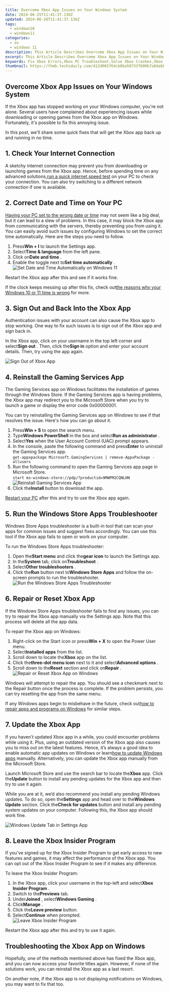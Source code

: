 ```yaml
---
title: Overcome Xbox App Issues on Your Windows System
date: 2024-06-25T11:41:37.136Z
updated: 2024-06-26T11:41:37.136Z
tags:
  - windows10
  - windows11
categories:
  - os
  - windows 11
description: This Article Describes Overcome Xbox App Issues on Your Windows System
excerpt: This Article Describes Overcome Xbox App Issues on Your Windows System
keywords: Fix Xbox Errors,Xbox PC Troubleshoot,Solve Xbox Crashes,Xbox App Stability,Windows Xbox Fixing,Resolve Gamepad Issues,Stop Xbox Freezes
thumbnail: https://thmb.techidaily.com/412d065764cb0ba50733f600b7a0dabb6c2d4fd117a0cc25cd8642bbb251c9cc.png
---
```


## Overcome Xbox App Issues on Your Windows System

 If the Xbox app has stopped working on your Windows computer, you're not alone. Several users have complained about experiencing issues while downloading or opening games from the Xbox app on Windows. Fortunately, it's possible to fix this annoying issue.

 In this post, we'll share some quick fixes that will get the Xbox app back up and running in no time.

## 1\. Check Your Internet Connection

 A sketchy internet connection may prevent you from downloading or launching games from the Xbox app. Hence, before spending time on any advanced solutions,[run a quick internet speed test](https://www.makeuseof.com/best-free-websites-test-internet-speed/) on your PC to check your connection. You can also try switching to a different network connection if one is available.

## 2\. Correct Date and Time on Your PC

[Having your PC set to the wrong date or time](https://www.makeuseof.com/tag/3-reasons-windows-computer-loses-time-date/) may not seem like a big deal, but it can lead to a slew of problems. In this case, it may block the Xbox app from communicating with the servers, thereby preventing you from using it. You can easily avoid such issues by configuring Windows to set the correct time automatically. Here are the steps you need to follow.

1. Press**Win + I** to launch the Settings app.
2. Select**Time & language** from the left pane.
3. Click on**Date and time** .
4. Enable the toggle next to**Set time automatically** .  
![Set Date and Time Automatically on Windows 11](https://static1.makeuseofimages.com/wordpress/wp-content/uploads/2022/11/Set-Date-and-Time-Automatically-on-Windows-11.jpg)

Restart the Xbox app after this and see if it works fine.

 If the clock keeps messing up after this fix, check out[the reasons why your Windows 10 or 11 time is wrong](https://www.makeuseof.com/tag/3-reasons-windows-computer-loses-time-date/) for more.

## 3\. Sign Out and Back Into the Xbox App

 Authentication issues with your account can also cause the Xbox app to stop working. One way to fix such issues is to sign out of the Xbox app and sign back in.

 In the Xbox app, click on your username in the top left corner and select**Sign out** . Then, click the**Sign in** option and enter your account details. Then, try using the app again.

![Sign Out of Xbox App](https://static1.makeuseofimages.com/wordpress/wp-content/uploads/2022/11/Sign-Out-of-Xbox-App.jpg)

## 4\. Reinstall the Gaming Services App

 The Gaming Services app on Windows facilitates the installation of games through the Windows Store. If the Gaming Services app is having problems, the Xbox app may redirect you to the Microsoft Store when you try to launch a game or display the error code 0x00000001.

 You can try reinstalling the Gaming Services app on Windows to see if that resolves the issue. Here's how you can go about it.

1. Press**Win + S** to open the search menu.
2. Type**Windows PowerShell** in the box and select**Run as administrator** .
3. Select**Yes** when the User Account Control (UAC) prompt appears.
4. In the console, paste the following command and press**Enter** to uninstall the Gaming Services app.  
`get-appxpackage Microsoft.GamingServices | remove-AppxPackage -allusers`
5. Run the following command to open the Gaming Services app page in Microsoft Store.  
`start ms-windows-store://pdp/?productid=9MWPM2CQNLHN`  
![Reinstall Gaming Services App](https://static1.makeuseofimages.com/wordpress/wp-content/uploads/2022/11/Reinstall-Gaming-Services-App.jpg)
6. Click the**Install** button to download the app.

[Restart your PC](https://www.makeuseof.com/windows-restart-methods/) after this and try to use the Xbox app again.

## 5\. Run the Windows Store Apps Troubleshooter

 Windows Store Apps troubleshooter is a built-in tool that can scan your apps for common issues and suggest fixes accordingly. You can use this tool if the Xbox app fails to open or work on your computer.

To run the Windows Store Apps troubleshooter:

1. Open the**Start menu** and click the**gear icon** to launch the Settings app.
2. In the**System** tab, click on**Troubleshoot** .
3. Select**Other troubleshooters** .
4. Click the**Run** button next to**Windows Store Apps** and follow the on-screen prompts to run the troubleshooter.  
![Run the Windows Store Apps Troubleshooter](https://static1.makeuseofimages.com/wordpress/wp-content/uploads/2022/11/Run-the-Windows-Store-Apps-Troubleshooter-1.jpg)

## 6\. Repair or Reset Xbox App

 If the Windows Store Apps troubleshooter fails to find any issues, you can try to repair the Xbox app manually via the Settings app. Note that this process will delete all the app data.

To repair the Xbox app on Windows:

1. Right-click on the Start icon or press**Win + X** to open the Power User menu.
2. Select**Installed apps** from the list.
3. Scroll down to locate the**Xbox** app on the list.
4. Click the**three-dot menu icon** next to it and select**Advanced options** .
5. Scroll down to the**Reset** section and click on**Repair** .  
![Repair or Reset Xbox App on Windows](https://static1.makeuseofimages.com/wordpress/wp-content/uploads/2022/11/Repair-or-Reset-Xbox-App-on-Windows.jpg)

 Windows will attempt to repair the app. You should see a checkmark next to the Repair button once the process is complete. If the problem persists, you can try resetting the app from the same menu. ​​​​​​

 If any Windows apps begin to misbehave in the future, check out[how to repair apps and programs on Windows](https://www.makeuseof.com/windows-repair-apps-programs/) for similar steps.

## 7\. Update the Xbox App

 If you haven't updated Xbox app in a while, you could encounter problems while using it. Plus, using an outdated version of the Xbox app also causes you to miss out on the latest features. Hence, it’s always a good idea to enable automatic app updates on Windows or learn[how to update Windows apps](https://www.makeuseof.com/update-apps-windows-11/) manually. Alternatively, you can update the Xbox app manually from the Microsoft Store.

 Launch Microsoft Store and use the search bar to locate the**Xbox** app. Click the**Update** button to install any pending updates for the Xbox app and then try to use it again.

 While you are at it, we’d also recommend you install any pending Windows updates. To do so, open the**Settings** app and head over to the**Windows Update** section. Click the**Check for updates** button and install any pending system updates on your computer. Following this, the Xbox app should work fine.

![Windows Update Tab in Settings App](https://static1.makeuseofimages.com/wordpress/wp-content/uploads/2022/08/Check-for-Updates-Windows.jpg)

## 8\. Leave the Xbox Insider Program

 If you've signed up for the Xbox Insider Program to get early access to new features and games, it may affect the performance of the Xbox app. You can opt out of the Xbox Insider Program to see if it makes any difference.

To leave the Xbox Insider Program:

1. In the Xbox app, click your username in the top-left and select**Xbox Insider Program** .
2. Switch to the**Previews** tab.
3. Under**Joined** , select**Windows Gaming** .
4. Click**Manage** .
5. Click the**Leave preview** button.
6. Select**Continue** when prompted.  
![Leave Xbox Insider Program](https://static1.makeuseofimages.com/wordpress/wp-content/uploads/2022/11/Leave-Xbox-Insider-Program.jpg)

Restart the Xbox app after this and try to use it again.

## Troubleshooting the Xbox App on Windows

 Hopefully, one of the methods mentioned above has fixed the Xbox app, and you can now access your favorite titles again. However, if none of the solutions work, you can reinstall the Xbox app as a last resort.

 On another note, if the Xbox app is not displaying notifications on Windows, you may want to fix that too.


<ins class="adsbygoogle"
     style="display:block"
     data-ad-format="autorelaxed"
     data-ad-client="ca-pub-7571918770474297"
     data-ad-slot="1223367746"></ins>



<ins class="adsbygoogle"
     style="display:block"
     data-ad-client="ca-pub-7571918770474297"
     data-ad-slot="8358498916"
     data-ad-format="auto"
     data-full-width-responsive="true"></ins>


